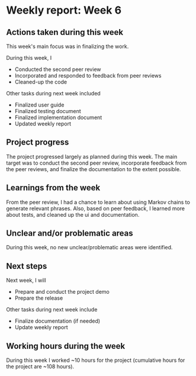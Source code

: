 # Weekly report: Week 6

## Actions taken during this week

This week's main focus was in finalizing the work.

During this week, I 
* Conducted the second peer review
* Incorporated and responded to feedback from peer reviews
* Cleaned-up the code

Other tasks during next week included
* Finalized user guide 
* Finalized testing document
* Finalized implementation document
* Updated weekly report

## Project progress

The project progressed largely as planned during this week. The main target was to conduct the second peer review, incorporate feedback from the peer reviews, and finalize the documentation to the extent possible. 

## Learnings from the week

From the peer review, I had a chance to learn about using Markov chains to generate relevant phrases. Also, based on peer feedback, I learned more about tests, and cleaned up the ui and documentation.

## Unclear and/or problematic areas

During this week, no new unclear/problematic areas were identified.

## Next steps

Next week, I will
* Prepare and conduct the project demo
* Prepare the release

Other tasks during next week include
* Finalize documentation (if needed)
* Update weekly report

## Working hours during the week

During this week I worked ~10 hours for the project (cumulative hours for the project are ~108 hours).